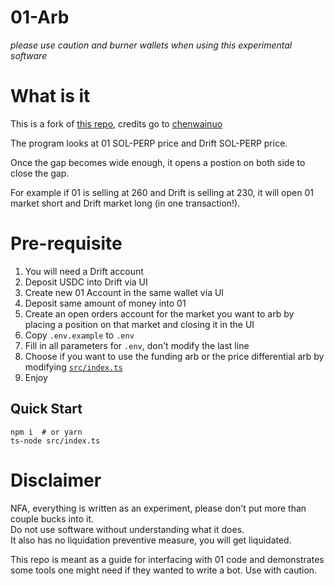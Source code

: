 # 01-Arb

*please use caution and burner wallets when using this experimental software*

# What is it

This is a fork of [this repo](https://github.com/chenwainuo/drifting-mango/tree/master/src), credits go to [chenwainuo](https://github.com/chenwainuo)

The program looks at 01 SOL-PERP price and Drift SOL-PERP price. 

Once the gap becomes wide enough, it opens a postion on both side to close the gap.

For example if 01 is selling at 260 and Drift is selling at 230, it will open 01 market short and Drift market long (in one transaction!).

# Pre-requisite

1. You will need a Drift account
2. Deposit USDC into Drift via UI
3. Create new 01 Account in the same wallet via UI
4. Deposit same amount of money into 01
5. Create an open orders account for the market you want to arb by placing a position on that market and closing it in the UI
6. Copy `.env.example` to `.env`
7. Fill in all parameters for `.env`, don't modify the last line
8. Choose if you want to use the funding arb or the price differential arb by modifying [`src/index.ts`](src/index.ts)
9. Enjoy 

Quick Start
----
```
npm i  # or yarn
ts-node src/index.ts
```

# Disclaimer

NFA, everything is written as an experiment, please don't put more than couple bucks into it.  
Do not use software without understanding what it does.  
It also has no liquidation preventive measure, you will get liquidated.

This repo is meant as a guide for interfacing with 01 code and demonstrates some tools one might need if they wanted to write a bot.
Use with caution.
